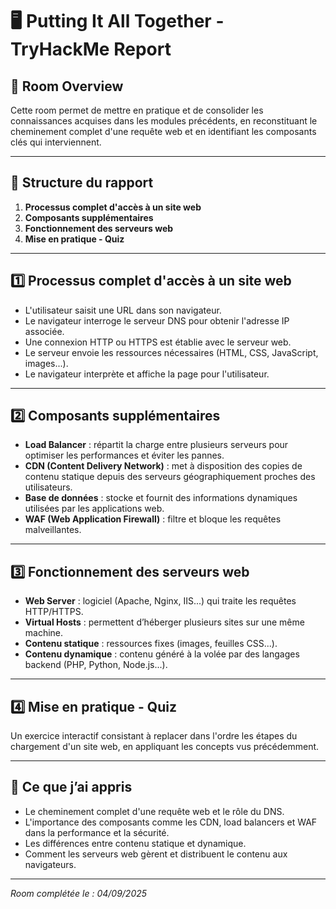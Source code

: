 # 🖥️ Putting It All Together - TryHackMe Report

## 📌 Room Overview
Cette room permet de mettre en pratique et de consolider les connaissances acquises dans les modules précédents, en reconstituant le cheminement complet d'une requête web et en identifiant les composants clés qui interviennent.

---

## 📂 Structure du rapport
1. **Processus complet d'accès à un site web**
2. **Composants supplémentaires**
3. **Fonctionnement des serveurs web**
4. **Mise en pratique - Quiz**

---

## 1️⃣ Processus complet d'accès à un site web
- L'utilisateur saisit une URL dans son navigateur.
- Le navigateur interroge le serveur DNS pour obtenir l'adresse IP associée.
- Une connexion HTTP ou HTTPS est établie avec le serveur web.
- Le serveur envoie les ressources nécessaires (HTML, CSS, JavaScript, images...).
- Le navigateur interprète et affiche la page pour l'utilisateur.

---

## 2️⃣ Composants supplémentaires
- **Load Balancer** : répartit la charge entre plusieurs serveurs pour optimiser les performances et éviter les pannes.
- **CDN (Content Delivery Network)** : met à disposition des copies de contenu statique depuis des serveurs géographiquement proches des utilisateurs.
- **Base de données** : stocke et fournit des informations dynamiques utilisées par les applications web.
- **WAF (Web Application Firewall)** : filtre et bloque les requêtes malveillantes.

---

## 3️⃣ Fonctionnement des serveurs web
- **Web Server** : logiciel (Apache, Nginx, IIS...) qui traite les requêtes HTTP/HTTPS.
- **Virtual Hosts** : permettent d’héberger plusieurs sites sur une même machine.
- **Contenu statique** : ressources fixes (images, feuilles CSS...).
- **Contenu dynamique** : contenu généré à la volée par des langages backend (PHP, Python, Node.js...).

---

## 4️⃣ Mise en pratique - Quiz
Un exercice interactif consistant à replacer dans l'ordre les étapes du chargement d'un site web, en appliquant les concepts vus précédemment.

---

## 🎯 Ce que j’ai appris
- Le cheminement complet d'une requête web et le rôle du DNS.
- L'importance des composants comme les CDN, load balancers et WAF dans la performance et la sécurité.
- Les différences entre contenu statique et dynamique.
- Comment les serveurs web gèrent et distribuent le contenu aux navigateurs.

---

_Room complétée le : 04/09/2025_


